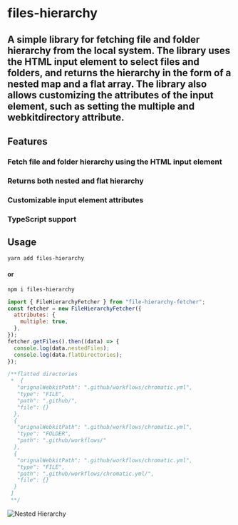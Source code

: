 # files-hierarchy

## A simple library for fetching file and folder hierarchy from the local system. The library uses the HTML input element to select files and folders, and returns the hierarchy in the form of a nested map and a flat array. The library also allows customizing the attributes of the input element, such as setting the multiple and webkitdirectory attribute.

## Features

### Fetch file and folder hierarchy using the HTML input element

### Returns both nested and flat hierarchy

### Customizable input element attributes

### TypeScript support

## Usage

```
yarn add files-hierarchy
```

#### or

```
npm i files-hierarchy
```

```js
import { FileHierarchyFetcher } from "file-hierarchy-fetcher";
const fetcher = new FileHierarchyFetcher({
  attributes: {
    multiple: true,
  },
});
fetcher.getFiles().then((data) => {
  console.log(data.nestedFiles);
  console.log(data.flatDirectories);
});

/**flatted directories
 *  {
   "orignalWebkitPath": ".github/workflows/chromatic.yml",
   "type": "FILE",
   "path": ".github/",
   "file": {}
  },
  {
   "orignalWebkitPath": ".github/workflows/chromatic.yml",
   "type": "FOLDER",
   "path": ".github/workflows/"
  },
  {
   "orignalWebkitPath": ".github/workflows/chromatic.yml",
   "type": "FILE",
   "path": ".github/workflows/chromatic.yml/",
   "file": {}
  }
 ]
 **/
```

![Nested Hierarchy](https://github.com/MUKUL47/yatra-tour-js/blob/main/nested-demo.png "Nested Hierarchy")
